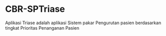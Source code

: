 # CBR-SPTriase
Aplikasi Triase adalah aplikasi Sistem pakar Pengurutan pasien berdasarkan tingkat Prioritas Penanganan Pasien 
